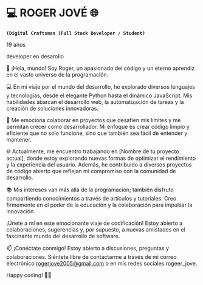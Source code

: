 <h1>💻 ROGER JOVÉ 🌐</h1>

**`(Digital Craftsman (Full Stack Developer / Student)`**



19 años


developer en desarollo

👋 ¡Hola, mundo! Soy Roger, un apasionado del código y un eterno aprendiz en el vasto universo de la programación.

💻 En mi viaje por el mundo del desarrollo, he explorado diversos lenguajes y tecnologías, desde el elegante Python hasta el dinámico JavaScript. Mis habilidades abarcan el desarrollo web, la automatización de tareas y la creación de soluciones innovadoras.

🚀 Me emociona colaborar en proyectos que desafíen mis límites y me permitan crecer como desarrollador. Mi enfoque es crear código limpio y eficiente que no solo funcione, sino que también sea fácil de entender y mantener.

🌐 Actualmente, me encuentro trabajando en [Nombre de tu proyecto actual], donde estoy explorando nuevas formas de optimizar el rendimiento y la experiencia del usuario. Además, he contribuido a diversos proyectos de código abierto que reflejan mi compromiso con la comunidad de desarrollo.

📚 Mis intereses van más allá de la programación; también disfruto compartiendo conocimientos a través de artículos y tutoriales. Creo firmemente en el poder de la educación y la colaboración para impulsar la innovación.

¡Únete a mí en este emocionante viaje de codificación! Estoy abierto a colaboraciones, sugerencias y, por supuesto, a nuevas amistades en el fascinante mundo del desarrollo de software.

📫 ¡Conéctate conmigo!
Estoy abierto a discusiones, preguntas y colaboraciones. Siéntete libre de contactarme a través de mi correo electrónico rogerjove2005@gmail.com o en mis redes sociales rogeer_jove.

Happy coding! 🚀✨
